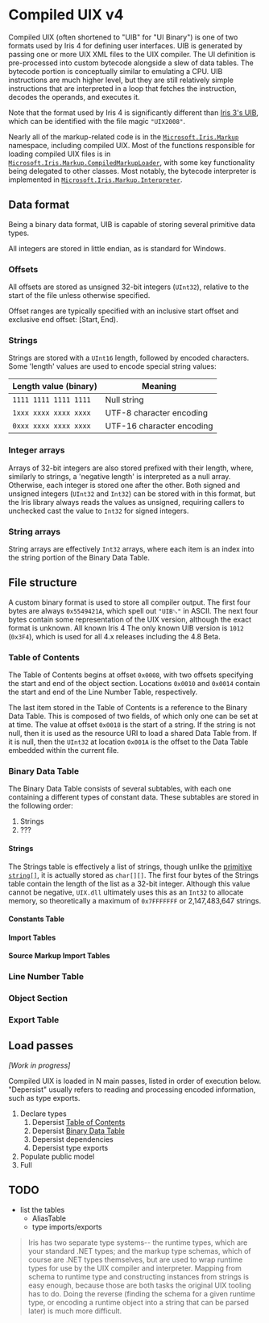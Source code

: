# Compiled UIX v4
Compiled UIX (often shortened to "UIB" for "UI Binary") is one of two formats used by Iris 4 for defining user interfaces. UIB is generated by passing one or more UIX XML files to the UIX compiler. The UI definition is pre-processed into custom bytecode alongside a slew of data tables. The bytecode portion is conceptually similar to emulating a CPU. UIB instructions are much higher level, but they are still relatively simple instructions that are interpreted in a loop that fetches the instruction, decodes the operands, and executes it.

Note that the format used by Iris 4 is significantly different than [Iris 3's UIB](./compiled-uix-3.md), which can be identified with the file magic `"UIX2008"`.

Nearly all of the markup-related code is in the [`Microsoft.Iris.Markup`](https://github.com/ZuneDev/MicrosoftIris/blob/master/UIX/Microsoft/Iris/Markup/) namespace, including compiled UIX. Most of the functions responsible for loading compiled UIX files is in [`Microsoft.Iris.Markup.CompiledMarkupLoader`](https://github.com/ZuneDev/MicrosoftIris/blob/master/UIX/Microsoft/Iris/Markup/CompiledMarkupLoader.cs), with some key functionality being delegated to other classes. Most notably, the bytecode interpreter is implemented in [`Microsoft.Iris.Markup.Interpreter`](https://github.com/ZuneDev/MicrosoftIris/blob/master/UIX/Microsoft/Iris/Markup/Interpreter.cs).

## Data format
Being a binary data format, UIB is capable of storing several primitive data types.

All integers are stored in little endian, as is standard for Windows.

### Offsets
All offsets are stored as unsigned 32-bit integers (`UInt32`), relative to the start of the file unless otherwise specified.

Offset ranges are typically specified with an inclusive start offset and exclusive end offset: $[\mathrm{Start}, \mathrm{End})$.

### Strings
Strings are stored with a `UInt16` length, followed by encoded characters. Some 'length' values are used to encode special string values:

Length value (binary) | Meaning
--------------------- | --------
`1111 1111 1111 1111` | Null string
`1xxx xxxx xxxx xxxx` | UTF-8 character encoding
`0xxx xxxx xxxx xxxx` | UTF-16 character encoding

### Integer arrays
Arrays of 32-bit integers are also stored prefixed with their length, where, similarly to strings, a 'negative length' is interpreted as a null array. Otherwise, each integer is stored one after the other. Both signed and unsigned integers (`UInt32` and `Int32`) can be stored with in this format, but the Iris library always reads the values as unsigned, requiring callers to unchecked cast the value to `Int32` for signed integers.

### String arrays
String arrays are effectively `Int32` arrays, where each item is an index into the string portion of the Binary Data Table.

## File structure
A custom binary format is used to store all compiler output. The first four bytes are always `0x5549421A`, which spell out `"UIB␚"` in ASCII. The next four bytes contain some representation of the UIX version, although the exact format is unknown. All known Iris 4 The only known UIB version is `1012` (`0x3F4`), which is used for all 4.x releases including the 4.8 Beta.

### Table of Contents
The Table of Contents begins at offset `0x0008`, with two offsets specifying the start and end of the object section. Locations `0x0010` and `0x0014` contain the start and end of the Line Number Table, respectively.

The last item stored in the Table of Contents is a reference to the Binary Data Table. This is composed of two fields, of which only one can be set at at time. The value at offset `0x0018` is the start of a string. If the string is not null, then it is used as the resource URI to load a shared Data Table from. If it is null, then the `UInt32` at location `0x001A` is the offset to the Data Table embedded within the current file.

### Binary Data Table
The Binary Data Table consists of several subtables, with each one containing a different types of constant data. These subtables are stored in the following order:
1. Strings
1. ???

#### Strings
The Strings table is effectively a list of strings, though unlike the [primitive `string[]`](./compiled-uix.md#string-arrays), it is actually stored as `char[][]`. The first four bytes of the Strings table contain the length of the list as a 32-bit integer. Although this value cannot be negative, `UIX.dll` ultimately uses this as an `Int32` to allocate memory, so theoretically a maximum of `0x7FFFFFFF` or 2,147,483,647 strings.

#### Constants Table

#### Import Tables

#### Source Markup Import Tables

### Line Number Table

### Object Section

### Export Table

## Load passes
*[Work in progress]*

Compiled UIX is loaded in N main passes, listed in order of execution below. "Depersist" usually refers to reading and processing encoded information, such as type exports.
1. Declare types
    1. Depersist [Table of Contents](./compiled-uix.md#table-of-contents)
    1. Depersist [Binary Data Table](./compiled-uix.md#binary-data-table)
    1. Depersist dependencies
    1. Depersist type exports
1. Populate public model
1. Full

## TODO
- list the tables
    - AliasTable
    - type imports/exports
> Iris has two separate type systems-- the runtime types, which are your standard .NET types; and the markup type schemas, which of course are .NET types themselves, but are used to wrap runtime types for use by the UIX compiler and interpreter. Mapping from schema to runtime type and constructing instances from strings is easy enough, because those are both tasks the original UIX tooling has to do. Doing the reverse (finding the schema for a given runtime type, or encoding a runtime object into a string that can be parsed later) is much more difficult.